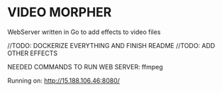 # VIDEO MORPHER
WebServer written in Go to add effects to video files

//TODO: DOCKERIZE EVERYTHING AND FINISH README
//TODO: ADD OTHER EFFECTS

NEEDED COMMANDS TO RUN WEB SERVER:
ffmpeg

Running on:
http://15.188.106.46:8080/